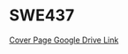 # SWE437

[Cover Page Google Drive Link](https://docs.google.com/document/d/1g731CfiFQDwzWPoar5_2yYt0soKEfzbVu40kD9lyqag/edit?usp=sharing)
